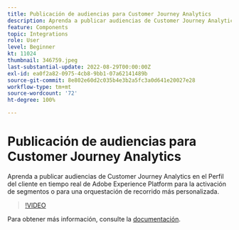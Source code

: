 ```yaml
---
title: Publicación de audiencias para Customer Journey Analytics
description: Aprenda a publicar audiencias de Customer Journey Analytics en el Perfil del cliente en tiempo real de Adobe Experience Platform para la activación de segmentos o para una orquestación de recorrido más personalizada.
feature: Components
topic: Integrations
role: User
level: Beginner
kt: 11024
thumbnail: 346759.jpeg
last-substantial-update: 2022-08-29T00:00:00Z
exl-id: ea0f2a82-0975-4cb8-9bb1-07a62141489b
source-git-commit: 8e802e60d2c035b4e3b2a5fc3a0d641e20027e28
workflow-type: tm+mt
source-wordcount: '72'
ht-degree: 100%

---
```


# Publicación de audiencias para Customer Journey Analytics

Aprenda a publicar audiencias de Customer Journey Analytics en el Perfil del cliente en tiempo real de Adobe Experience Platform para la activación de segmentos o para una orquestación de recorrido más personalizada.

>[!VIDEO](https://video.tv.adobe.com/v/3412471/?quality=12&learn=on&captions=spa)

Para obtener más información, consulte la [documentación](https://experienceleague.adobe.com/docs/analytics-platform/using/cja-components/audiences/audiences-overview.html?lang=es).
